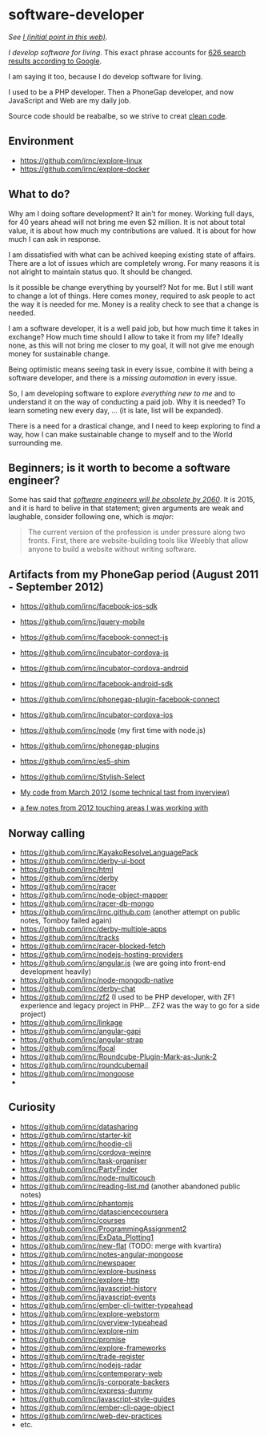 # software-developer

_See [I (initial point in this web)](https://github.com/irnc/i)._

_I develop software for living_. This exact phrase accounts for [626 search results according to Google](https://www.google.com/search?q=%22I%20develop%20software%20for%20living%22).

I am saying it too, because I do develop software for living.

I used to be a PHP developer. Then a PhoneGap developer, and now JavaScript and Web are my daily job.

Source code should be reabalbe, so we strive to creat [clean code](https://github.com/irnc/clean-code).

## Environment

* https://github.com/irnc/explore-linux
* https://github.com/irnc/explore-docker

## What to do?

Why am I doing softare development? It ain't for money. Working full days, for 40 years ahead will not bring me even $2 million. It is not about total value, it is about how much my contributions are valued. It is about for how much I can ask in response.

I am dissatisfied with what can be achived keeping existing state of affairs. There are a lot of issues which are completely wrong. For many reasons it is not alright to maintain status quo. It should be changed.

Is it possible be change everything by yourself? Not for me. But I still want to change a lot of things. Here comes money, required to ask people to act the way it is needed for me. Money is a reality check to see that a change is needed.

I am a software developer, it is a well paid job, but how much time it takes in exchange? How much time should I allow to take it from my life? Ideally none, as this will not bring me closer to my goal, it will not give me enough money for sustainable change.

Being optimistic means seeing task in every issue, combine it with being a software developer, and there is a _missing automation_ in every issue.

So, I am developing software to explore _everything new to me_ and to understand it on the way of conducting a paid job. Why it is needed? To learn someting new every day, ... (it is late, list will be expanded).

There is a need for a drastical change, and I need to keep exploring to find a way, how I can make sustainable change to myself and to the World surrounding me.

## Beginners; is it worth to become a software engineer?

Some has said that [_software engineers will be obsolete by 2060_](https://medium.com/@dtauerbach/software-engineers-will-be-obsolete-by-2060-2a214fdf9737). It is 2015, and it is hard to belive in that statement; given arguments are weak and laughable, consider following one, which is _major_:

> The current version of the profession is under pressure along two fronts. First, there are website-building tools like Weebly that allow anyone to build a website without writing software.

## Artifacts from my PhoneGap period (August 2011 - September 2012)

* https://github.com/irnc/facebook-ios-sdk
* https://github.com/irnc/jquery-mobile
* https://github.com/irnc/facebook-connect-js
* https://github.com/irnc/incubator-cordova-js
* https://github.com/irnc/incubator-cordova-android
* https://github.com/irnc/facebook-android-sdk
* https://github.com/irnc/phonegap-plugin-facebook-connect
* https://github.com/irnc/incubator-cordova-ios
* https://github.com/irnc/node (my first time with node.js)
* https://github.com/irnc/phonegap-plugins
* https://github.com/irnc/es5-shim
* https://github.com/irnc/Stylish-Select

* [My code from March 2012 (some technical tast from inverview)](https://github.com/irnc/survivor-js)
* [a few notes from 2012 touching areas I was working with](https://github.com/irnc/developer-notes)

## Norway calling

* https://github.com/irnc/KayakoResolveLanguagePack
* https://github.com/irnc/derby-ui-boot
* https://github.com/irnc/html
* https://github.com/irnc/derby
* https://github.com/irnc/racer
* https://github.com/irnc/node-object-mapper
* https://github.com/irnc/racer-db-mongo
* https://github.com/irnc/irnc.github.com (another attempt on public notes, Tomboy failed again)
* https://github.com/irnc/derby-multiple-apps
* https://github.com/irnc/tracks
* https://github.com/irnc/racer-blocked-fetch
* https://github.com/irnc/nodejs-hosting-providers
* https://github.com/irnc/angular.js (we are going into front-end development heavily)
* https://github.com/irnc/node-mongodb-native
* https://github.com/irnc/derby-chat
* https://github.com/irnc/zf2 (I used to be PHP developer, with ZF1 experience and legacy project in PHP... ZF2 was the way to go for a side project)
* https://github.com/irnc/linkage
* https://github.com/irnc/angular-gapi
* https://github.com/irnc/angular-strap
* https://github.com/irnc/focal
* https://github.com/irnc/Roundcube-Plugin-Mark-as-Junk-2
* https://github.com/irnc/roundcubemail
* https://github.com/irnc/mongoose
* 

## Curiosity

* https://github.com/irnc/datasharing
* https://github.com/irnc/starter-kit
* https://github.com/irnc/hoodie-cli
* https://github.com/irnc/cordova-weinre
* https://github.com/irnc/task-organiser
* https://github.com/irnc/PartyFinder
* https://github.com/irnc/node-multicouch
* https://github.com/irnc/reading-list.md (another abandoned public notes)
* https://github.com/irnc/phantomjs
* https://github.com/irnc/datasciencecoursera
* https://github.com/irnc/courses
* https://github.com/irnc/ProgrammingAssignment2
* https://github.com/irnc/ExData_Plotting1
* https://github.com/irnc/new-flat (TODO: merge with kvartira)
* https://github.com/irnc/notes-angular-mongoose
* https://github.com/irnc/newspaper
* https://github.com/irnc/explore-business
* https://github.com/irnc/explore-http
* https://github.com/irnc/javascript-history
* https://github.com/irnc/javascript-events
* https://github.com/irnc/ember-cli-twitter-typeahead
* https://github.com/irnc/explore-webstorm
* https://github.com/irnc/overview-typeahead
* https://github.com/irnc/explore-nim
* https://github.com/irnc/promise
* https://github.com/irnc/explore-frameworks
* https://github.com/irnc/trade-register
* https://github.com/irnc/nodejs-radar
* https://github.com/irnc/contemporary-web
* https://github.com/irnc/js-corporate-backers
* https://github.com/irnc/express-dummy
* https://github.com/irnc/javascript-style-guides
* https://github.com/irnc/ember-cli-page-object
* https://github.com/irnc/web-dev-practices
* etc.

